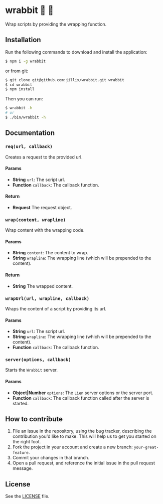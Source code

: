 # wrabbit :rabbit: :rabbit2:
Wrap scripts by providing the wrapping function.

## Installation
Run the following commands to download and install the application:

```sh
$ npm i -g wrabbit
```

or from git:

```sh
$ git clone git@github.com:jillix/wrabbit.git wrabbit
$ cd wrabbit
$ npm install
```

Then you can run:

```sh
$ wrabbit -h
# or
$ ./bin/wrabbit -h
```

## Documentation
### `req(url, callback)`
Creates a request to the provided url.

#### Params
- **String** `url`: The script url.
- **Function** `callback`: The callback function.

#### Return
- **Request** The request object.

### `wrap(content, wrapline)`
Wrap content with the wrapping code.

#### Params
- **String** `content`: The content to wrap.
- **String** `wrapline`: The wrapping line (which will be prepended to the content).

#### Return
- **String** The wrapped content.

### `wrapUrl(url, wrapline, callback)`
Wraps the content of a script by providing its url.

#### Params
- **String** `url`: The script url.
- **String** `wrapline`: The wrapping line (which will be prepended to the content).
- **Function** `callback`: The callback function.

### `server(options, callback)`
Starts the `Wrabbit` server.

#### Params
- **Object|Number** `options`: The `Lien` server options or the server port.
- **Function** `callback`: The callback function called after the server is started.

## How to contribute

1. File an issue in the repository, using the bug tracker, describing the
   contribution you'd like to make. This will help us to get you started on the
   right foot.
2. Fork the project in your account and create a new branch:
   `your-great-feature`.
3. Commit your changes in that branch.
4. Open a pull request, and reference the initial issue in the pull request
   message.

## License
See the [LICENSE](./LICENSE) file.
